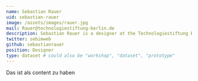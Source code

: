 ```yaml
---
name: Sebastian Rauer
uid: sebastian-rauer
image: /assets/images/rauer.jpg
mail: Rauer@technologiestiftung-berlin.de
description: Sebastian Rauer is a designer at the Technologiestiftung Berlin. He graduated in Interface Design at the university of applied science Potsdam. His work focus lies on hard- and software prototyping for the Internet of Things as well as Co-Creation workshops with people to ensure a user centric design approach.
twitter: sebimweb
github: sebastianrauer
position: Designer
type: dataset # could also be "workshop", "dataset", "prototype"
---
```



Das ist als content zu haben
